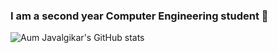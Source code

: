 ### I am a second year Computer Engineering student 👋

<!--
**AumJavalgikar/AumJavalgikar** is a ✨ _special_ ✨ repository because its `README.md` (this file) appears on your GitHub profile.

Here are some ideas to get you started:

- 🔭 I’m currently working on ...
- 🌱 I’m currently learning ...
- 👯 I’m looking to collaborate on ...
- 🤔 I’m looking for help with ...
- 💬 Ask me about ...
- 📫 How to reach me: ...
- 😄 Pronouns: ...
- ⚡ Fun fact: ...
-->

![Aum Javalgikar's GitHub stats](https://github-readme-stats.vercel.app/api?username=AumJavalgikar&show_icons=true&theme=cobalt)
